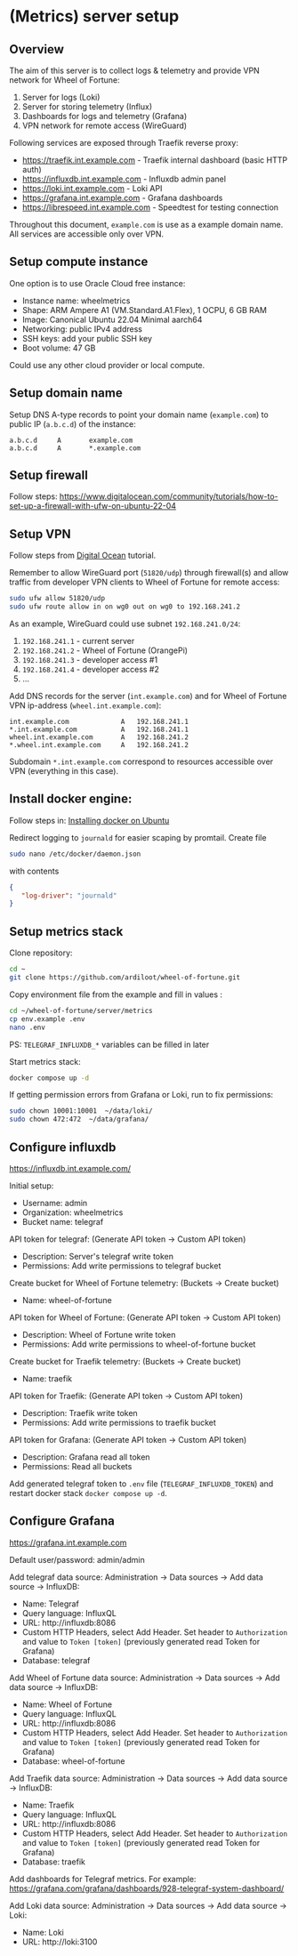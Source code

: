 # (Metrics) server setup

## Overview

The aim of this server is to collect logs & telemetry and provide VPN network for Wheel of Fortune:

1.  Server for logs (Loki)
2.  Server for storing telemetry (Influx)
3.  Dashboards for logs and telemetry (Grafana)
4.  VPN network for remote access (WireGuard)

Following services are exposed through Traefik reverse proxy:

- https://traefik.int.example.com - Traefik internal dashboard (basic HTTP auth)
- https://influxdb.int.example.com - Influxdb admin panel
- https://loki.int.example.com - Loki API
- https://grafana.int.example.com - Grafana dashboards
- https://librespeed.int.example.com - Speedtest for testing connection

Throughout this document, `example.com` is use as a example domain name. All services are accessible only over VPN.

## Setup compute instance

One option is to use Oracle Cloud free instance:

- Instance name: wheelmetrics
- Shape: ARM Ampere A1 (VM.Standard.A1.Flex), 1 OCPU, 6 GB RAM
- Image: Canonical Ubuntu 22.04 Minimal aarch64
- Networking: public IPv4 address
- SSH keys: add your public SSH key
- Boot volume: 47 GB

Could use any other cloud provider or local compute.

## Setup domain name

Setup DNS A-type records to point your domain name (`example.com`) to public IP (`a.b.c.d`) of the instance:

```
a.b.c.d     A       example.com
a.b.c.d     A       *.example.com
```

## Setup firewall

Follow steps: https://www.digitalocean.com/community/tutorials/how-to-set-up-a-firewall-with-ufw-on-ubuntu-22-04

## Setup VPN

Follow steps from [Digital Ocean](https://www.digitalocean.com/community/tutorials/how-to-set-up-wireguard-on-ubuntu-22-04) tutorial.

Remember to allow WireGuard port (`51820/udp`) through firewall(s) and allow traffic from developer VPN clients to Wheel of Fortune for remote access:

```bash
sudo ufw allow 51820/udp
sudo ufw route allow in on wg0 out on wg0 to 192.168.241.2
```

As an example, WireGuard could use subnet `192.168.241.0/24`:

1. `192.168.241.1` - current server
2. `192.168.241.2` - Wheel of Fortune (OrangePi)
3. `192.168.241.3` - developer access #1
4. `192.168.241.4` - developer access #2
5. ...

Add DNS records for the server (`int.example.com`) and for Wheel of Fortune VPN ip-address (`wheel.int.example.com`):

```dns
int.example.com             A   192.168.241.1
*.int.example.com           A   192.168.241.1
wheel.int.example.com       A   192.168.241.2
*.wheel.int.example.com     A   192.168.241.2
```

Subdomain `*.int.example.com` correspond to resources accessible over VPN (everything in this case).

## Install docker engine:

Follow steps in: [Installing docker on Ubuntu](https://docs.docker.com/engine/install/ubuntu)

Redirect logging to `journald` for easier scaping by promtail. Create file

```bash
sudo nano /etc/docker/daemon.json
```

with contents

```json
{
   "log-driver": "journald"
}
```

## Setup metrics stack

Clone repository:

```bash
cd ~
git clone https://github.com/ardiloot/wheel-of-fortune.git
```

Copy environment file from the example and fill in values :

```bash
cd ~/wheel-of-fortune/server/metrics
cp env.example .env
nano .env
```

PS: `TELEGRAF_INFLUXDB_*` variables can be filled in later

Start metrics stack:

```bash
docker compose up -d
```

If getting permission errors from Grafana or Loki, run to fix permissions:

```bash
sudo chown 10001:10001  ~/data/loki/
sudo chown 472:472  ~/data/grafana/
```

## Configure influxdb

https://influxdb.int.example.com/

Initial setup:

- Username: admin
- Organization: wheelmetrics
- Bucket name: telegraf

API token for telegraf: (Generate API token -> Custom API token)

- Description: Server's telegraf write token
- Permissions: Add write permissions to telegraf bucket

Create bucket for Wheel of Fortune telemetry: (Buckets -> Create bucket)

- Name: wheel-of-fortune

API token for Wheel of Fortune: (Generate API token -> Custom API token)

- Description: Wheel of Fortune write token
- Permissions: Add write permissions to wheel-of-fortune bucket

Create bucket for Traefik telemetry: (Buckets -> Create bucket)

- Name: traefik

API token for Traefik: (Generate API token -> Custom API token)

- Description: Traefik write token
- Permissions: Add write permissions to traefik bucket

API token for Grafana: (Generate API token -> Custom API token)

- Description: Grafana read all token
- Permissions: Read all buckets

Add generated telegraf token to `.env` file (`TELEGRAF_INFLUXDB_TOKEN`) and restart docker stack `docker compose up -d`.

## Configure Grafana

https://grafana.int.example.com

Default user/password: admin/admin

Add telegraf data source: Administration -> Data sources -> Add data source -> InfluxDB:

- Name: Telegraf
- Query language: InfluxQL
- URL: http://influxdb:8086
- Custom HTTP Headers, select Add Header. Set header to `Authorization` and value to `Token [token]` (previously generated read Token for Grafana)
- Database: telegraf

Add Wheel of Fortune data source: Administration -> Data sources -> Add data source -> InfluxDB:

- Name: Wheel of Fortune
- Query language: InfluxQL
- URL: http://influxdb:8086
- Custom HTTP Headers, select Add Header. Set header to `Authorization` and value to `Token [token]` (previously generated read Token for Grafana)
- Database: wheel-of-fortune

Add Traefik data source: Administration -> Data sources -> Add data source -> InfluxDB:

- Name: Traefik
- Query language: InfluxQL
- URL: http://influxdb:8086
- Custom HTTP Headers, select Add Header. Set header to `Authorization` and value to `Token [token]` (previously generated read Token for Grafana)
- Database: traefik

Add dashboards for Telegraf metrics. For example: https://grafana.com/grafana/dashboards/928-telegraf-system-dashboard/

Add Loki data source: Administration -> Data sources -> Add data source -> Loki:

- Name: Loki
- URL: http://loki:3100
